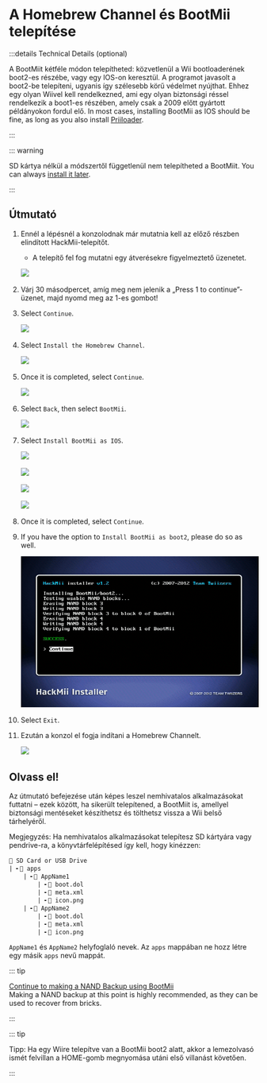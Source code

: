 # A Homebrew Channel és BootMii telepítése

:::details Technical Details (optional)

A BootMiit kétféle módon telepítheted: közvetlenül a Wii bootloaderének boot2-es részébe, vagy egy IOS-on keresztül. A programot javasolt a boot2-be telepíteni, ugyanis így szélesebb körű védelmet nyújthat. Ehhez egy olyan Wiivel kell rendelkezned, ami egy olyan biztonsági réssel rendelkezik a boot1-es részében, amely csak a 2009 előtt gyártott példányokon fordul elő. In most cases, installing BootMii as IOS should be fine, as long as you also install [Priiloader](priiloader).

:::

::: warning

SD kártya nélkül a módszertől függetlenül nem telepítheted a BootMiit.
You can always [install it later](hackmii).

:::

## Útmutató

1. Ennél a lépésnél a konzolodnak már mutatnia kell az előző részben elindított HackMii-telepítőt.

   - A telepítő fel fog mutatni egy átverésekre figyelmeztető üzenetet.

   ![](/images/hackmii/scam.png)

2. Várj 30 másodpercet, amíg meg nem jelenik a „Press 1 to continue”-üzenet, majd nyomd meg az 1-es gombot!

3. Select `Continue`.

   ![](/images/hackmii/test_results.png)

4. Select `Install the Homebrew Channel`.

   ![](/images/hackmii/hbc_install.png)

5. Once it is completed, select `Continue`.

   ![](/images/hackmii/hbc_install_ok.png)

6. Select `Back`, then select `BootMii`.

   ![](/images/hackmii/bootmii_install.png)

7. Select `Install BootMii as IOS`.

   ![](/images/hackmii/bootmii_install1.png)

   ![](/images/hackmii/bootmii_install2.png)

   ![](/images/hackmii/bootmii_install3.png)

   ![](/images/hackmii/bootmii_install_ok.png)

8. Once it is completed, select `Continue`.

9. If you have the option to `Install BootMii as boot2`, please do so as well.

   ![](/images/hackmii/bootmii_install4.png)

10. Select `Exit`.

11. Ezután a konzol el fogja indítani a Homebrew Channelt.

    ![](/images/hbc/blank.png)

## Olvass el!

Az útmutató befejezése után képes leszel nemhivatalos alkalmazásokat futtatni – ezek között, ha sikerült telepítened, a BootMiit is, amellyel biztonsági mentéseket készíthetsz és tölthetsz vissza a Wii belső tárhelyéről.

Megjegyzés: Ha nemhivatalos alkalmazásokat telepítesz SD kártyára vagy pendrive-ra, a könyvtárfelépítésed így kell, hogy kinézzen:

```
💾 SD Card or USB Drive
| ╸📁 apps
	| ╸📁 AppName1
		| ╸📄 boot.dol
		| ╸📄 meta.xml
		| ╸📄 icon.png
	| ╸📁 AppName2
		| ╸📄 boot.dol
		| ╸📄 meta.xml
		| ╸📄 icon.png
```

`AppName1` és `AppName2` helyfoglaló nevek. Az `apps` mappában ne hozz létre egy másik `apps` nevű mappát.

::: tip

[Continue to making a NAND Backup using BootMii](bootmii)<br>
Making a NAND backup at this point is highly recommended, as they can be used to recover from bricks.

:::

::: tip

Tipp: Ha egy Wiire telepítve van a BootMii boot2 alatt, akkor a lemezolvasó ismét felvillan a HOME-gomb megnyomása utáni első villanást követően.

:::
